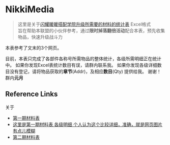 # NikkiMedia

> 这里是关于[闪耀暖暖搭配学院升级所需要的材料的统计表](https://github.com/Furret2018/NikkiMedia/blob/master/%E9%97%AA%E8%80%80%E6%9A%96%E6%9A%96.xlsx) Excel格式   
> 旨在帮助本联盟的小伙伴参考，通过**限时掉落翻倍活动**配合本表，预先收集物品，快速升级战斗力

本表参考了文末的3个网页。

目前，本表只完成了各部件各称号所需物品的整体统计，各级所需明细正在统计中。
如果你发现Excel表统计数目有误，请群内联系我。
如果你发现各级详细数目没有登记，请将物品获取的**章节**(Addr)，及相应**数目**(Qty) 提供给我。
谢谢！
群内**元月**






Reference Links
---------------
关于
- [第一期材料表](https://baijiahao.baidu.com/s?id=1642283012403742712&wfr=spider&for=pc)
- [这里是第一期材料表 各级明细 个人认为这个比较详细，准确，就是网页图片有点儿模糊](https://www.9k9k.com/shouyou/syll_135060.html)
- [第二期材料表](http://www.gamedog.cn/games/a/2765264.html)


